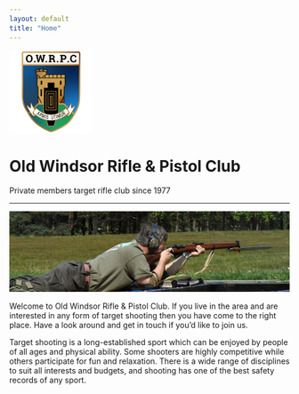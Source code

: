 ```yaml
---
layout: default
title: "Home"
---
```

<img class="mx-auto mt-5 d-block" style="height: 150px;" src="assets/img/logo.png" alt="Full bore shooting at OWRPC">



<!-- Main Page Content -->

<h1 class="display-4 text-center">Old Windsor Rifle & Pistol Club</h1>
<p class="text-center">Private members target rifle club since 1977</p>
<hr class="my-4">

<img class="d-block w-100 rounded" src="assets/img/galleries/home-slider/header-cover-1.jpg" alt="Full bore shooting at OWRPC">

Welcome to Old Windsor Rifle & Pistol Club. If you live in the area and are interested in any form of target shooting then you have come to the right place. Have a look around and get in touch if you’d like to join us.

Target shooting is a long-established sport which can be enjoyed by people of all ages and physical ability. Some shooters are highly competitive while others participate for fun and relaxation. There is a wide range of disciplines to suit all interests and budgets, and shooting has one of the best safety records of any sport.

